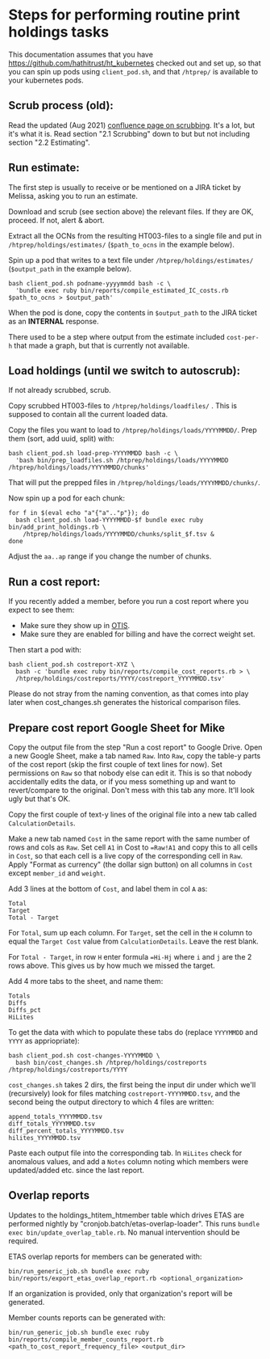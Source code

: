 # Steps for performing routine print holdings tasks

This documentation assumes that you have https://github.com/hathitrust/ht_kubernetes checked out and set up, so that you can spin up pods using `client_pod.sh`, and that `/htprep/` is available to your kubernetes pods.

## Scrub process (old):

Read the updated (Aug 2021) [confluence page on scrubbing](https://tools.lib.umich.edu/confluence/display/LSO/HathiTrust+Print+Holdings+training). It's a lot, but it's what it is. Read section "2.1 Scrubbing" down to but but not including section "2.2 Estimating".

## Run estimate:

The first step is usually to receive or be mentioned on a JIRA ticket by Melissa, asking you to run an estimate.

Download and scrub (see section above) the relevant files. If they are OK, proceed. If not, alert & abort.

Extract all the OCNs from the resulting HT003-files to a single file and put in `/htprep/holdings/estimates/` (`$path_to_ocns` in the example below).

Spin up a pod that writes to a text file under `/htprep/holdings/estimates/` (`$output_path` in the example below).

```
bash client_pod.sh podname-yyyymmdd bash -c \
  'bundle exec ruby bin/reports/compile_estimated_IC_costs.rb  $path_to_ocns > $output_path'
```

When the pod is done, copy the contents in `$output_path` to the JIRA ticket as an **INTERNAL** response.

There used to be a step where output from the estimate included `cost-per-h` that made a graph, but that is currently not available.

## Load holdings (until we switch to autoscrub):

If not already scrubbed, scrub.

Copy scrubbed HT003-files to `/htprep/holdings/loadfiles/` . This is supposed to contain all the current loaded data.

Copy the files you want to load to `/htprep/holdings/loads/YYYYMMDD/`.
Prep them (sort, add uuid, split) with:

```
bash client_pod.sh load-prep-YYYYMMDD bash -c \
  'bash bin/prep_loadfiles.sh /htprep/holdings/loads/YYYYMMDD /htprep/holdings/loads/YYYYMMDD/chunks'
```

That will put the prepped files in `/htprep/holdings/loads/YYYYMMDD/chunks/`.

Now spin up a pod for each chunk:

```
for f in $(eval echo "a"{"a".."p"}); do
  bash client_pod.sh load-YYYYMMDD-$f bundle exec ruby bin/add_print_holdings.rb \ 
    /htprep/holdings/loads/YYYYMMDD/chunks/split_$f.tsv &
done
```

Adjust the `aa..ap` range if you change the number of chunks.

## Run a cost report:

If you recently added a member, before you run a cost report where you expect to see them:

- Make sure they show up in [OTIS](https://babel.hathitrust.org/otis/ht_institutions/).
- Make sure they are enabled for billing and have the correct weight set.

Then start a pod with:

```
bash client_pod.sh costreport-XYZ \ 
  bash -c 'bundle exec ruby bin/reports/compile_cost_reports.rb > \ 
  /htprep/holdings/costreports/YYYY/costreport_YYYYMMDD.tsv'
```

Please do not stray from the naming convention, as that comes into play later when cost_changes.sh generates the historical comparison files.

## Prepare cost report Google Sheet for Mike

Copy the output file from the step "Run a cost report" to Google Drive.
Open a new Google Sheet, make a tab named `Raw`.
Into `Raw`, copy the table-y parts of the cost report (skip the first couple of text lines for now).
Set permissions on `Raw` so that nobody else can edit it. This is so that nobody accidentally edits the data, or if you mess something up and want to revert/compare to the original. Don't mess with this tab any more. It'll look ugly but that's OK.

Copy the first couple of text-y lines of the original file into a new tab called `CalculationDetails`.

Make a new tab named `Cost` in the same report with the same number of rows and cols as `Raw`. Set cell `A1` in Cost to `=Raw!A1` and copy this to all cells in `Cost`, so that each cell is a live copy of the corresponding cell in `Raw`. Apply "Format as currency" (the dollar sign button) on all columns in `Cost` except `member_id` and `weight`.

Add 3 lines at the bottom of `Cost`, and label them in col `A` as:

```
Total
Target
Total - Target
```

For `Total`, sum up each column.
For `Target`, set the cell in the `H` column to equal the `Target Cost` value from `CalculationDetails`. Leave the rest blank.

For `Total - Target`, in row `H` enter formula `=Hi-Hj` where `i` and `j` are the 2 rows above. This gives us by how much we missed the target.

Add 4 more tabs to the sheet, and name them:

```
Totals
Diffs
Diffs_pct
HiLites
```

To get the data with which to populate these tabs do (replace `YYYYMMDD` and `YYYY` as appriopriate):

```
bash client_pod.sh cost-changes-YYYYMMDD \
  bash bin/cost_changes.sh /htprep/holdings/costreports /htprep/holdings/costreports/YYYY
```

`cost_changes.sh` takes 2 dirs, the first being the input dir under which we'll (recursively) look for files matching `costreport-YYYYMMDD.tsv`, and the second being the output directory to which 4 files are written:

```
append_totals_YYYYMMDD.tsv
diff_totals_YYYYMMDD.tsv
diff_percent_totals_YYYYMMDD.tsv
hilites_YYYYMMDD.tsv
```

Paste each output file into the corresponding tab. In `HiLites` check for anomalous values, and add a `Notes` column noting which members were updated/added etc. since the last report.

## Overlap reports

Updates to the holdings_htitem_htmember table which drives ETAS are performed nightly by "cronjob.batch/etas-overlap-loader". This runs ```bundle exec bin/update_overlap_table.rb```. No manual intervention should be required.


ETAS overlap reports for members can be generated with:
```
bin/run_generic_job.sh bundle exec ruby bin/reports/export_etas_overlap_report.rb <optional_organization>
```
If an organization is provided, only that organization's report will be generated. 


Member counts reports can be generated with:
```
bin/run_generic_job.sh bundle exec ruby bin/reports/compile_member_counts_report.rb <path_to_cost_report_frequency_file> <output_dir>
```
